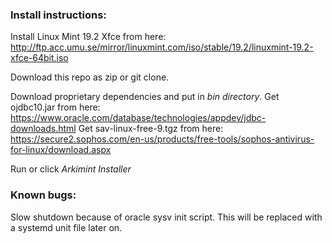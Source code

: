 ### Install instructions:

Install Linux Mint 19.2 Xfce from here: http://ftp.acc.umu.se/mirror/linuxmint.com/iso/stable/19.2/linuxmint-19.2-xfce-64bit.iso

Download this repo as zip or git clone.

Download proprietary dependencies and put in *bin directory*.
Get ojdbc10.jar from here: https://www.oracle.com/database/technologies/appdev/jdbc-downloads.html
Get sav-linux-free-9.tgz from here: https://secure2.sophos.com/en-us/products/free-tools/sophos-antivirus-for-linux/download.aspx

Run or click *Arkimint Installer*



### Known bugs:

Slow shutdown because of oracle sysv init script. 
This will be replaced with a systemd unit file later on.





